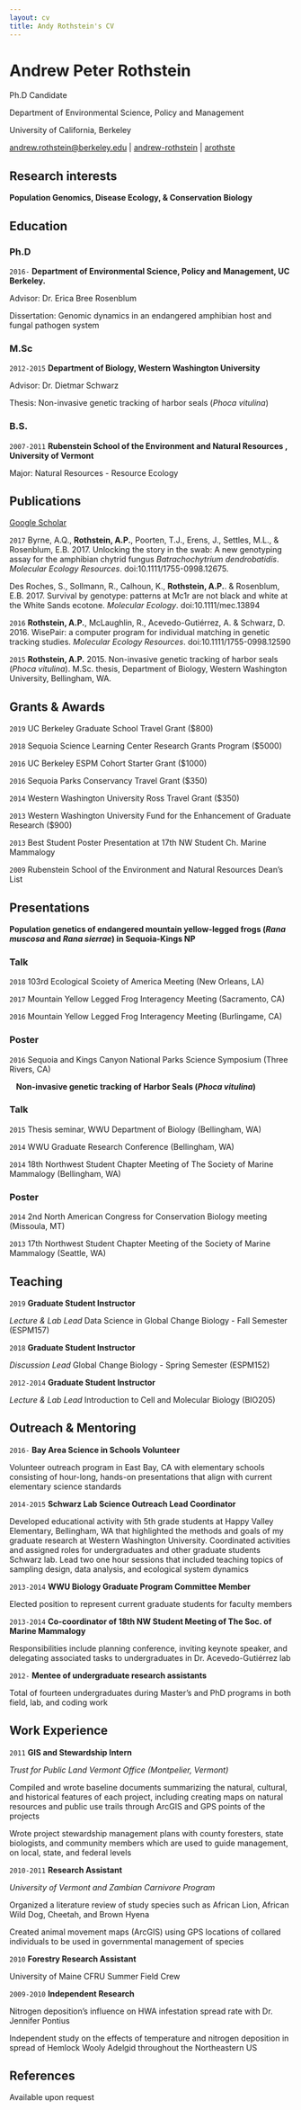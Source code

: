 ```yaml
---
layout: cv
title: Andy Rothstein's CV
---
```

# Andrew Peter Rothstein
Ph.D Candidate

Department of Environmental Science, Policy and Management

University of California, Berkeley

<div id="webaddress">
<a href="mailto:andrew.rothstein@berkeley.edu">andrew.rothstein@berkeley.edu</a>
|
<i class="fa fa-github"></i> <a href="http://github.com/andrew-rothstein">andrew-rothstein</a>
|
<i class="fa fa-twitter"></i> <a href="https://twitter.com/arothste">arothste</a>
</div>

## Research interests

__Population Genomics, Disease Ecology, & Conservation Biology__

## Education


### Ph.D

`2016-`
__Department of Environmental Science, Policy and Management, UC Berkeley.__

Advisor: Dr. Erica Bree Rosenblum

Dissertation: Genomic dynamics in an endangered amphibian host and fungal pathogen system

### M.Sc

`2012-2015`
__Department of Biology, Western Washington University__

Advisor: Dr. Dietmar Schwarz 

Thesis: Non-invasive genetic tracking of harbor seals (*Phoca vitulina*)

### B.S.

`2007-2011`
__Rubenstein School of the Environment and Natural Resources , University of Vermont__

Major: Natural Resources - Resource Ecology

## Publications

<i class="ai ai-google-scholar"></i> <a href="https://scholar.google.com/citations?user=rvWMnDgAAAAJ&hl=en">Google Scholar</a>

`2017`
Byrne, A.Q., __Rothstein, A.P.__, Poorten, T.J., Erens, J., Settles, M.L., & Rosenblum, E.B. 2017. Unlocking the story in the swab: A new genotyping assay for the amphibian chytrid fungus *Batrachochytrium dendrobatidis*. *Molecular Ecology Resources*. doi:10.1111/1755-0998.12675.

Des Roches, S., Sollmann, R., Calhoun, K., __Rothstein, A.P.__. & Rosenblum, E.B. 2017. Survival by genotype: patterns at Mc1r are not black and white at the White Sands ecotone. *Molecular Ecology*. doi:10.1111/mec.13894

`2016`
__Rothstein, A.P.__, McLaughlin, R., Acevedo-Gutiérrez, A. & Schwarz, D. 2016. WisePair: a computer program for 
individual matching in genetic tracking studies. *Molecular Ecology Resources*. doi:10.1111/1755-0998.12590

`2015`
__Rothstein, A.P.__ 2015. Non-invasive genetic tracking of harbor seals (*Phoca vitulina*). M.Sc. thesis, Department of Biology, Western Washington University, Bellingham, WA.

## Grants & Awards
`2019`
UC Berkeley Graduate School Travel Grant ($800)

`2018`
Sequoia Science Learning Center Research Grants Program ($5000)

`2016`
UC Berkeley ESPM Cohort Starter Grant ($1000)

`2016`
Sequoia Parks Conservancy Travel Grant ($350)

`2014`
Western Washington University Ross Travel Grant ($350)

`2013`
Western Washington University Fund for the Enhancement of Graduate Research ($900)

`2013`
Best Student Poster Presentation at 17th NW Student Ch. Marine Mammalogy	

`2009`
Rubenstein School of the Environment and Natural Resources Dean’s List				          

## Presentations

__Population genetics of endangered mountain yellow-legged frogs (*Rana muscosa* and *Rana sierrae*) in Sequoia-Kings NP__

### Talk

`2018`
103rd Ecological Scoiety of America Meeting (New Orleans, LA)

`2017`
Mountain Yellow Legged Frog Interagency Meeting (Sacramento, CA)

`2016`
Mountain Yellow Legged Frog Interagency Meeting (Burlingame, CA) 

### Poster

`2016`
Sequoia and Kings Canyon National Parks Science Symposium (Three Rivers, CA)&nbsp;

&nbsp;
&nbsp;__Non-invasive genetic tracking of Harbor Seals (*Phoca vitulina*)__

### Talk

`2015`
Thesis seminar,  WWU Department of Biology (Bellingham, WA)

`2014`
WWU Graduate Research Conference (Bellingham, WA)

`2014`
18th Northwest Student Chapter Meeting of The Society of Marine Mammalogy (Bellingham, WA)

### Poster

`2014`
2nd  North  American  Congress for Conservation Biology meeting (Missoula, MT)

`2013`
17th Northwest Student Chapter Meeting of the Society of Marine Mammalogy (Seattle, WA)

## Teaching

`2019`
__Graduate Student Instructor__

*Lecture & Lab Lead* Data Science in Global Change Biology - Fall Semester (ESPM157)

`2018`
__Graduate Student Instructor__

*Discussion Lead* Global Change Biology - Spring Semester (ESPM152)

`2012-2014`
__Graduate Student Instructor__

*Lecture & Lab Lead* Introduction to Cell and Molecular Biology (BIO205)

## Outreach & Mentoring

`2016-`
__Bay Area Science in Schools Volunteer__

Volunteer outreach program in East Bay, CA with elementary schools consisting of hour-long, hands-on presentations that align with current elementary science standards

`2014-2015`
__Schwarz Lab Science Outreach Lead Coordinator__

Developed educational activity with 5th grade students at Happy Valley Elementary, Bellingham, WA that highlighted the methods and goals of my graduate research at Western Washington University. Coordinated activities and assigned roles for undergraduates and other graduate students Schwarz lab. Lead two one hour sessions that included teaching topics of sampling design, data analysis, and ecological system dynamics

`2013-2014`
__WWU Biology Graduate Program Committee Member__

Elected position to represent current graduate students for faculty members

`2013-2014`
__Co-coordinator of 18th NW Student Meeting of The Soc.  of Marine Mammalogy__

Responsibilities include planning conference, inviting keynote speaker, and delegating associated tasks to undergraduates in Dr.  Acevedo-Gutiérrez lab

`2012-`
__Mentee of undergraduate research assistants__		

Total of fourteen undergraduates during Master’s and PhD programs in both field, lab, and coding work

## Work Experience

`2011`
__GIS and Stewardship Intern__

*Trust for Public Land Vermont Office (Montpelier, Vermont)*

Compiled and wrote baseline documents summarizing the natural, cultural, and historical features of each project, including creating maps on natural resources and public use trails through ArcGIS and GPS points of the projects 

Wrote project stewardship management plans with county foresters, state biologists, and community members which are used to guide management, on local, state, and federal levels

`2010-2011`
__Research Assistant__

*University of Vermont and Zambian Carnivore Program*

Organized a literature review of study species such as African Lion, African Wild Dog, Cheetah, and Brown Hyena 

Created animal movement maps (ArcGIS) using GPS locations of collared individuals to be used in governmental management of species

`2010`
__Forestry Research Assistant__

University of Maine CFRU Summer Field Crew

`2009-2010`
__Independent Research__

Nitrogen deposition’s influence on HWA infestation spread rate with Dr. Jennifer Pontius

Independent study on the effects of temperature and nitrogen deposition in spread of Hemlock Wooly Adelgid throughout the Northeastern US

## References

Available upon request

<!-- ### Footer

Last updated: Feb 2019 -->

